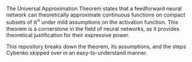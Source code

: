 The Universal Approximation Theorem states that a feedforward neural network can theoretically approximate continuous functions on compact subsets of $ℝ^n$ under mild assumptions on the activation function. This theorem is a cornerstone in the field of neural networks, as it provides theoretical justification for their expressive power.

This repository breaks down the theorem, its assumptions, and the steps Cybenko skipped over in an easy-to-understand manner.
